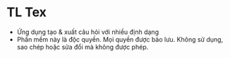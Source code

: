 # TL Tex
- Ứng dụng tạo &amp; xuất câu hỏi với nhiều định dạng
- Phần mềm này là độc quyền. Mọi quyền được bảo lưu. Không sử dụng, sao chép hoặc sửa đổi mà không được phép.
